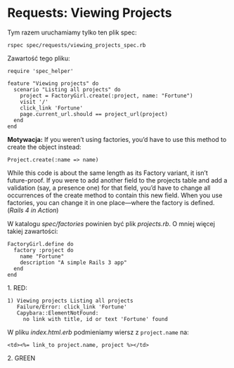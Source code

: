 # Requests: Viewing Projects

Tym razem uruchamiamy tylko ten plik spec:

    rspec spec/requests/viewing_projects_spec.rb

Zawartość tego pliku:

    require 'spec_helper'

    feature "Viewing projects" do
      scenario "Listing all projects" do
        project = FactoryGirl.create(:project, name: "Fortune")
        visit '/'
        click_link 'Fortune'
        page.current_url.should == project_url(project)
      end
    end

**Motywacja:** If you weren’t using factories, you’d have to use this
method to create the object instead:

    Project.create(:name => name)

While this code is about the same length as its Factory variant, it
isn’t future-proof. If you were to add another field to the projects
table and add a validation (say, a presence one) for that field, you’d
have to change all occurrences of the create method to contain this
new field. When you use factories, you can change it in one
place—where the factory is defined. (*Rails 4 in Action*)

W katalogu *spec/factories* powinien być plik *projects.rb*.
O mniej więcej takiej zawartości:

    FactoryGirl.define do
      factory :project do
        name "Fortune"
        description "A simple Rails 3 app"
      end
    end


1\. RED:

    1) Viewing projects Listing all projects
       Failure/Error: click_link 'Fortune'
       Capybara::ElementNotFound:
         no link with title, id or text 'Fortune' found

W pliku *index.html.erb* podmieniamy wiersz z `project.name` na:

    <td><%= link_to project.name, project %></td>

2\. GREEN
